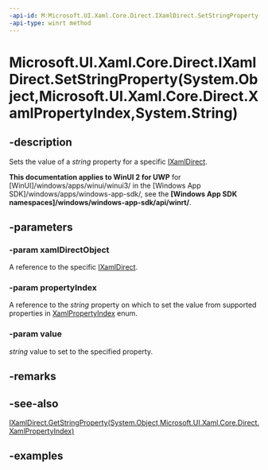 ```yaml
---
-api-id: M:Microsoft.UI.Xaml.Core.Direct.IXamlDirect.SetStringProperty(System.Object,Microsoft.UI.Xaml.Core.Direct.XamlPropertyIndex,System.String)
-api-type: winrt method
---
```


# Microsoft.UI.Xaml.Core.Direct.IXamlDirect.SetStringProperty(System.Object,Microsoft.UI.Xaml.Core.Direct.XamlPropertyIndex,System.String)

<!--
public void SetStringProperty (object xamlDirectObject, Microsoft.UI.Xaml.Core.Direct.XamlPropertyIndex propertyIndex, string value);
-->

## -description

Sets the value of a _string_ property for a specific [IXamlDirect](ixamldirect.md).

**This documentation applies to WinUI 2 for UWP** for [WinUI]/windows/apps/winui/winui3/ in the [Windows App SDK]/windows/apps/windows-app-sdk/, see the **[Windows App SDK namespaces]/windows/windows-app-sdk/api/winrt/**.

## -parameters

### -param xamlDirectObject

A reference to the specific [IXamlDirect](ixamldirect.md).

### -param propertyIndex

A reference to the _string_ property on which to set the value from supported properties in [XamlPropertyIndex](xamlpropertyindex.md) enum.

### -param value

*string* value to set to the specified property.

## -remarks

## -see-also

[IXamlDirect.GetStringProperty(System.Object,Microsoft.UI.Xaml.Core.Direct.XamlPropertyIndex)](ixamldirect_getstringproperty_134737284.md)

## -examples
